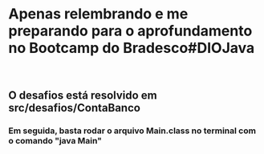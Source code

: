 # Apenas relembrando e me preparando para o aprofundamento no Bootcamp do Bradesco#DIOJava
<br>

## O desafios está resolvido em src/desafios/ContaBanco
### Em seguida, basta rodar o arquivo Main.class no terminal com o comando "java Main"